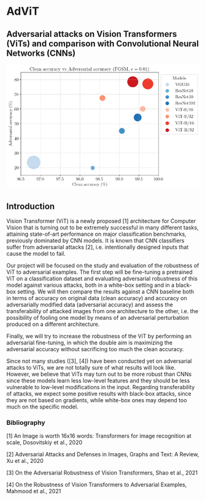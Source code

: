 # AdViT

## Adversarial attacks on Vision Transformers (ViTs) and comparison with Convolutional Neural Networks (CNNs)

<p align="center">
<img src="images/plot_adv_cln.png" alt="drawing" width="600"/>
</p>

## Introduction
Vision Transformer (ViT) is a newly proposed [1] architecture for Computer Vision that is turning out to be extremely successful in many different tasks, attaining state-of-art performance on major classification benchmarks, previously dominated by CNN models. It is known that CNN classifiers suffer from adversarial attacks [2], i.e. intentionally designed inputs that cause the model to fail.

Our project will be focused on the study and evaluation of the robustness of ViT to adversarial examples. The first step will be fine-tuning a pretrained ViT on a classification dataset and evaluating adversarial robustness of this model against various attacks, both in a white-box setting and in a black-box setting. We will then compare the results against a CNN baseline both in terms of accuracy on original data (clean accuracy) and accuracy on adversarially modified data (adversarial accuracy) and assess the transferability of attacked images from one architecture to the other, i.e. the possibility of fooling one model by means of an adversarial perturbation produced on a different architecture.

Finally, we will try to increase the robustness of the ViT by performing an adversarial fine-tuning, in which the double aim is maximizing the adversarial accuracy without sacrificing too much the clean accuracy.

Since not many studies ([3], [4]) have been conducted yet on adversarial attacks to ViTs, we are not totally sure of what results will look like. However, we believe that ViTs may turn out to be more robust than CNNs since these models learn less low-level features and they should be less vulnerable to low-level modifications in the input. Regarding transferability of attacks, we expect some positive results with black-box attacks, since they are not based on gradients, while white-box ones may depend too much on the specific model.

### Bibliography

[1] An Image is worth 16x16 words: Transformers for image recognition at scale, Dosovitskiy et al., 2020

[2] Adversarial Attacks and Defenses in Images, Graphs and Text: A Review, Xu et al., 2020

[3] On the Adversarial Robustness of Vision Transformers, Shao et al., 2021

[4] On the Robustness of Vision Transformers to Adversarial Examples, Mahmood et al., 2021

